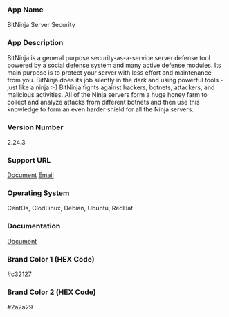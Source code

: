 ### App Name
BitNinja Server Security

### App Description
BitNinja is a general purpose security-as-a-service server defense tool powered by a social defense system and many active defense modules. Its main purpose is to protect your server with less effort and maintenance from you. BitNinja does its job silently in the dark and using powerful tools - just like a ninja :-) BitNinja fights against hackers, botnets, attackers, and malicious activities. All of the Ninja servers form a huge honey farm to collect and analyze attacks from different botnets and then use this knowledge to form an even harder shield for all the Ninja servers.
### Version Number
2.24.3

### Support URL
[Document](https://doc.bitninja.io/)
[Email](mailto:info@bitninja.io)

### Operating System
CentOs, ClodLinux, Debian, Ubuntu, RedHat

### Documentation
[Document](https://github.com/ant-media/Ant-Media-Server/wiki)

### Brand Color 1 (HEX Code)
#c32127

### Brand Color 2 (HEX Code)
#2a2a29